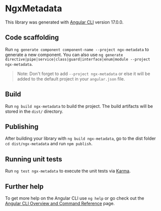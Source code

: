 # NgxMetadata

This library was generated with [Angular CLI](https://github.com/angular/angular-cli) version 17.0.0.

## Code scaffolding

Run `ng generate component component-name --project ngx-metadata` to generate a new component. You can also use `ng generate directive|pipe|service|class|guard|interface|enum|module --project ngx-metadata`.
> Note: Don't forget to add `--project ngx-metadata` or else it will be added to the default project in your `angular.json` file. 

## Build

Run `ng build ngx-metadata` to build the project. The build artifacts will be stored in the `dist/` directory.

## Publishing

After building your library with `ng build ngx-metadata`, go to the dist folder `cd dist/ngx-metadata` and run `npm publish`.

## Running unit tests

Run `ng test ngx-metadata` to execute the unit tests via [Karma](https://karma-runner.github.io).

## Further help

To get more help on the Angular CLI use `ng help` or go check out the [Angular CLI Overview and Command Reference](https://angular.io/cli) page.
